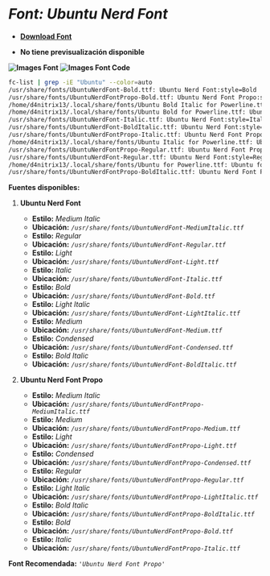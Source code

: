 <!-- Autor: Daniel Benjamin Perez Morales -->
<!-- GitHub: https://github.com/DanielPerezMoralesDev13 -->
<!-- Correo electrónico: danielperezdev@proton.me -->

# ***Font: Ubuntu Nerd Font***

- **[Download Font](https://github.com/ryanoasis/nerd-fonts/releases/download/v3.2.1/Ubuntu.zip "https://github.com/ryanoasis/nerd-fonts/releases/download/v3.2.1/Ubuntu.zip")**

- **No tiene previsualización disponible**

**![Images Font](../../Fonts/Ubuntu%20Nerd%20Font.png "Fonts/Ubuntu Nerd Font.png")**
**![Images Font Code](../../Font%20Images%20Code/Ubuntu%20Nerd%20Font%20Code.png "Font Images Code/Ubuntu Nerd Font Code.png")**

```bash
fc-list | grep -iE "Ubuntu" --color=auto
/usr/share/fonts/UbuntuNerdFont-Bold.ttf: Ubuntu Nerd Font:style=Bold
/usr/share/fonts/UbuntuNerdFontPropo-Bold.ttf: Ubuntu Nerd Font Propo:style=Bold
/home/d4nitrix13/.local/share/fonts/Ubuntu Bold Italic for Powerline.ttf: Ubuntu for Powerline:style=Bold Italic
/home/d4nitrix13/.local/share/fonts/Ubuntu Bold for Powerline.ttf: Ubuntu for Powerline:style=Bold
/usr/share/fonts/UbuntuNerdFont-Italic.ttf: Ubuntu Nerd Font:style=Italic
/usr/share/fonts/UbuntuNerdFont-BoldItalic.ttf: Ubuntu Nerd Font:style=Bold Italic
/usr/share/fonts/UbuntuNerdFontPropo-Italic.ttf: Ubuntu Nerd Font Propo:style=Italic
/home/d4nitrix13/.local/share/fonts/Ubuntu Italic for Powerline.ttf: Ubuntu for Powerline:style=Italic
/usr/share/fonts/UbuntuNerdFontPropo-Regular.ttf: Ubuntu Nerd Font Propo:style=Regular
/usr/share/fonts/UbuntuNerdFont-Regular.ttf: Ubuntu Nerd Font:style=Regular
/home/d4nitrix13/.local/share/fonts/Ubuntu for Powerline.ttf: Ubuntu for Powerline:style=Regular
/usr/share/fonts/UbuntuNerdFontPropo-BoldItalic.ttf: Ubuntu Nerd Font Propo:style=Bold Italic
```

**Fuentes disponibles:**

1. **Ubuntu Nerd Font**
   - **Estilo:** *Medium Italic*
   - **Ubicación:** *`/usr/share/fonts/UbuntuNerdFont-MediumItalic.ttf`*
   - **Estilo:** *Regular*
   - **Ubicación:** *`/usr/share/fonts/UbuntuNerdFont-Regular.ttf`*
   - **Estilo:** *Light*
   - **Ubicación:** *`/usr/share/fonts/UbuntuNerdFont-Light.ttf`*
   - **Estilo:** *Italic*
   - **Ubicación:** *`/usr/share/fonts/UbuntuNerdFont-Italic.ttf`*
   - **Estilo:** *Bold*
   - **Ubicación:** *`/usr/share/fonts/UbuntuNerdFont-Bold.ttf`*
   - **Estilo:** *Light Italic*
   - **Ubicación:** *`/usr/share/fonts/UbuntuNerdFont-LightItalic.ttf`*
   - **Estilo:** *Medium*
   - **Ubicación:** *`/usr/share/fonts/UbuntuNerdFont-Medium.ttf`*
   - **Estilo:** *Condensed*
   - **Ubicación:** *`/usr/share/fonts/UbuntuNerdFont-Condensed.ttf`*
   - **Estilo:** *Bold Italic*
   - **Ubicación:** *`/usr/share/fonts/UbuntuNerdFont-BoldItalic.ttf`*

2. **Ubuntu Nerd Font Propo**
   - **Estilo:** *Medium Italic*
   - **Ubicación:** *`/usr/share/fonts/UbuntuNerdFontPropo-MediumItalic.ttf`*
   - **Estilo:** *Medium*
   - **Ubicación:** *`/usr/share/fonts/UbuntuNerdFontPropo-Medium.ttf`*
   - **Estilo:** *Light*
   - **Ubicación:** *`/usr/share/fonts/UbuntuNerdFontPropo-Light.ttf`*
   - **Estilo:** *Condensed*
   - **Ubicación:** *`/usr/share/fonts/UbuntuNerdFontPropo-Condensed.ttf`*
   - **Estilo:** *Regular*
   - **Ubicación:** *`/usr/share/fonts/UbuntuNerdFontPropo-Regular.ttf`*
   - **Estilo:** *Light Italic*
   - **Ubicación:** *`/usr/share/fonts/UbuntuNerdFontPropo-LightItalic.ttf`*
   - **Estilo:** *Bold Italic*
   - **Ubicación:** *`/usr/share/fonts/UbuntuNerdFontPropo-BoldItalic.ttf`*
   - **Estilo:** *Bold*
   - **Ubicación:** *`/usr/share/fonts/UbuntuNerdFontPropo-Bold.ttf`*
   - **Estilo:** *Italic*
   - **Ubicación:** *`/usr/share/fonts/UbuntuNerdFontPropo-Italic.ttf`*

**Font Recomendada:** *`'Ubuntu Nerd Font Propo'`*
